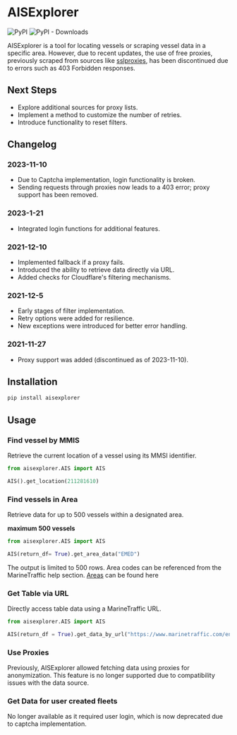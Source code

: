 # AISExplorer  

![PyPI](https://img.shields.io/pypi/v/AISExplorer)
![PyPI - Downloads](https://img.shields.io/pypi/dm/AISExplorer)

AISExplorer is a tool for locating vessels or scraping vessel data in a specific area. However, due to recent updates, the use of free proxies, previously scraped from sources like [sslproxies](https://www.sslproxies.org/), has been discontinued due to errors such as 403 Forbidden responses.

## Next Steps

- Explore additional sources for proxy lists.
- Implement a method to customize the number of retries.
- Introduce functionality to reset filters.

## Changelog

### 2023-11-10

  - Due to Captcha implementation, login functionality is broken.
  - Sending requests through proxies now leads to a 403 error; proxy support has been removed.

### 2023-1-21

- Integrated login functions for additional features.

### 2021-12-10

- Implemented fallback if a proxy fails.
- Introduced the ability to retrieve data directly via URL.
- Added checks for Cloudflare's filtering mechanisms.

### 2021-12-5

- Early stages of filter implementation.
- Retry options were added for resilience.
- New exceptions were introduced for better error handling.

### 2021-11-27

- Proxy support was added (discontinued as of 2023-11-10).

## Installation

``` cmd
pip install aisexplorer
```

## Usage

### Find vessel by MMIS
Retrieve the current location of a vessel using its MMSI identifier.

```python
from aisexplorer.AIS import AIS

AIS().get_location(211281610)
```

### Find vessels in Area
Retrieve data for up to 500 vessels within a designated area.

**maximum 500 vessels**

```python
from aisexplorer.AIS import AIS

AIS(return_df= True).get_area_data("EMED")
```

The output is limited to 500 rows. Area codes can be referenced from the MarineTraffic help section.
[Areas](https://help.marinetraffic.com/hc/en-us/articles/214556408-Areas-of-the-World-How-does-MarineTraffic-segment-them-) can be found here

### Get Table via URL
Directly access table data using a MarineTraffic URL.

```python
from aisexplorer.AIS import AIS

AIS(return_df = True).get_data_by_url("https://www.marinetraffic.com/en/data/?asset_type=vessels&columns=time_of_latest_position:desc,flag,shipname,photo,recognized_next_port,reported_eta,reported_destination,current_port,imo,ship_type,show_on_live_map,area,lat_of_latest_position,lon_of_latest_position,speed,length,width&area_in|in|West%20Mediterranean,East%20Mediterranean|area_in=WMED,EMED&time_of_latest_position_between|gte|time_of_latest_position_between=60,NaN")
```

### Use Proxies

Previously, AISExplorer allowed fetching data using proxies for anonymization. This feature is no longer supported due to compatibility issues with the data source.

### Get Data for user created fleets

No longer available as it required user login, which is now deprecated due to captcha implementation.

